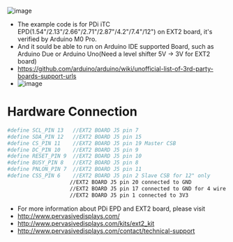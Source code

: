  ![image](https://github.com/Hardy-PDi/ePaper_PervasiveDisplays/blob/master/iTC_Arduino.jpg)
 
 * The example code is for PDi iTC EPD(1.54"/2.13"/2.66"/2.71"/2.87"/4.2"/7.4"/12") on EXT2 board, it's verified by Arduino M0 Pro.
 *  And it sould be able to run on Arduino IDE supported Board, such as Arduino Due or Arduino Uno(Need a level shifter 5V -> 3V for EXT2 board)
 *  https://github.com/arduino/arduino/wiki/unofficial-list-of-3rd-party-boards-support-urls
 *  ![image](https://github.com/Hardy-PDi/ePaper_PervasiveDisplays/blob/master/arduino_w_EXT2.JPG)
 #  Hardware Connection
 ```bash
 #define SCL_PIN 13   //EXT2 BOARD J5 pin 7
 #define SDA_PIN 12   //EXT2 BOARD J5 pin 15
 #define CS_PIN 11    //EXT2 BOARD J5 pin 19 Master CSB
 #define DC_PIN 10    //EXT2 BOARD J5 pin 9
 #define RESET_PIN 9  //EXT2 BOARD J5 pin 10
 #define BUSY_PIN 8   //EXT2 BOARD J5 pin 8
 #define PNLON_PIN 7  //EXT2 BOARD J5 pin 11
 #define CSS_PIN 6    //EXT2 BOARD J5 pin 2 Slave CSB for 12" only
                     //EXT2 BOARD J5 pin 20 connected to GND
                     //EXT2 BOARD J5 pin 17 connected to GND for 4 wire SPI
                     //EXT2 BOARD J5 pin 1 connected to 3V3 
 ```
 *  For more information about PDi EPD and EXT2 board, please visit 
 *  http://www.pervasivedisplays.com/
 *  http://www.pervasivedisplays.com/kits/ext2_kit
 *  http://www.pervasivedisplays.com/contact/technical-support
